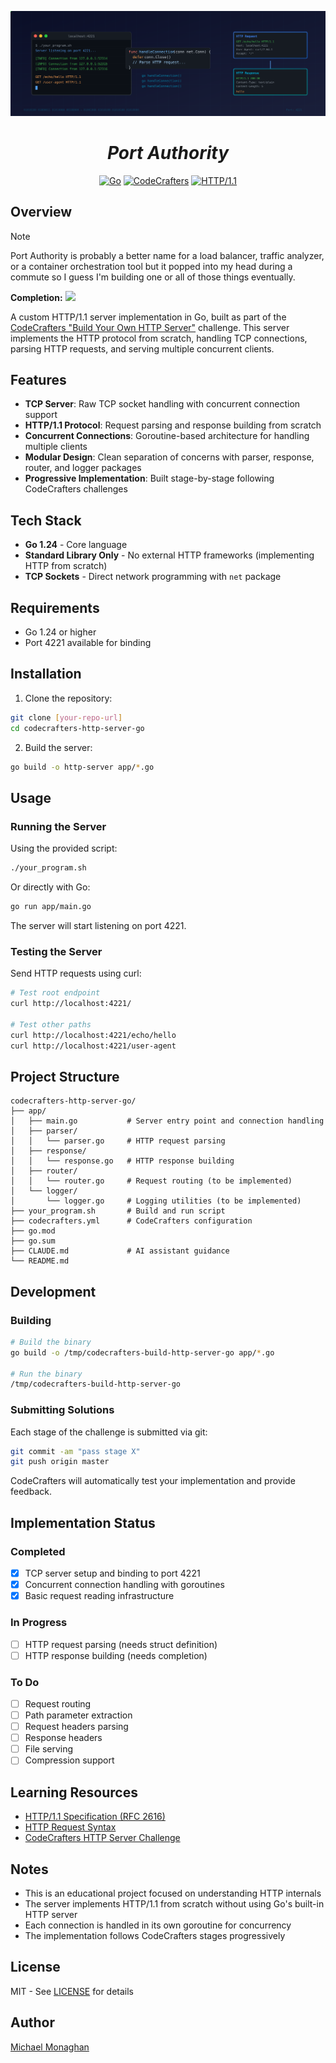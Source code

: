 <p align="center">
  <img src="./http-server-go-header.svg" alt="port-authority header" />
</p>
<h1 align="center"><i>Port Authority</i></h1>

<p align="center">
  <a href="https://golang.org"><img alt="Go" src="https://img.shields.io/badge/Go-1.24-00ADD8?style=for-the-badge&logo=go&logoColor=white" /></a>
  <a href="https://app.codecrafters.io"><img alt="CodeCrafters" src="https://img.shields.io/badge/CodeCrafters-Challenge-FF6B6B?style=for-the-badge" /></a>
  <a href="https://en.wikipedia.org/wiki/HTTP"><img alt="HTTP/1.1" src="https://img.shields.io/badge/HTTP%2F1.1-Protocol-4285F4?style=for-the-badge" /></a>
</p>

## Overview

> [!NOTE]
> Port Authority is probably a better name for a load balancer, traffic analyzer, or a container orchestration tool but it popped into my head during a commute so I guess I'm building one or all of those things eventually.

**Completion:** ![](https://geps.dev/progress/10)

A custom HTTP/1.1 server implementation in Go, built as part of the [CodeCrafters "Build Your Own HTTP Server"](https://app.codecrafters.io/courses/http-server/overview) challenge. This server implements the HTTP protocol from scratch, handling TCP connections, parsing HTTP requests, and serving multiple concurrent clients.

## Features

- **TCP Server**: Raw TCP socket handling with concurrent connection support
- **HTTP/1.1 Protocol**: Request parsing and response building from scratch
- **Concurrent Connections**: Goroutine-based architecture for handling multiple clients
- **Modular Design**: Clean separation of concerns with parser, response, router, and logger packages
- **Progressive Implementation**: Built stage-by-stage following CodeCrafters challenges

## Tech Stack

- **Go 1.24** - Core language
- **Standard Library Only** - No external HTTP frameworks (implementing HTTP from scratch)
- **TCP Sockets** - Direct network programming with `net` package

## Requirements

- Go 1.24 or higher
- Port 4221 available for binding

## Installation

1. Clone the repository:
```bash
git clone [your-repo-url]
cd codecrafters-http-server-go
```

2. Build the server:
```bash
go build -o http-server app/*.go
```

## Usage

### Running the Server

Using the provided script:
```bash
./your_program.sh
```

Or directly with Go:
```bash
go run app/main.go
```

The server will start listening on port 4221.

### Testing the Server

Send HTTP requests using curl:
```bash
# Test root endpoint
curl http://localhost:4221/

# Test other paths
curl http://localhost:4221/echo/hello
curl http://localhost:4221/user-agent
```

## Project Structure

```
codecrafters-http-server-go/
├── app/
│   ├── main.go           # Server entry point and connection handling
│   ├── parser/
│   │   └── parser.go     # HTTP request parsing
│   ├── response/
│   │   └── response.go   # HTTP response building
│   ├── router/
│   │   └── router.go     # Request routing (to be implemented)
│   └── logger/
│       └── logger.go     # Logging utilities (to be implemented)
├── your_program.sh       # Build and run script
├── codecrafters.yml      # CodeCrafters configuration
├── go.mod
├── go.sum
├── CLAUDE.md             # AI assistant guidance
└── README.md
```

## Development

### Building

```bash
# Build the binary
go build -o /tmp/codecrafters-build-http-server-go app/*.go

# Run the binary
/tmp/codecrafters-build-http-server-go
```

### Submitting Solutions

Each stage of the challenge is submitted via git:
```bash
git commit -am "pass stage X"
git push origin master
```

CodeCrafters will automatically test your implementation and provide feedback.

## Implementation Status

### Completed
- [x] TCP server setup and binding to port 4221
- [x] Concurrent connection handling with goroutines
- [x] Basic request reading infrastructure

### In Progress
- [ ] HTTP request parsing (needs struct definition)
- [ ] HTTP response building (needs completion)

### To Do
- [ ] Request routing
- [ ] Path parameter extraction
- [ ] Request headers parsing
- [ ] Response headers
- [ ] File serving
- [ ] Compression support

## Learning Resources

- [HTTP/1.1 Specification (RFC 2616)](https://www.w3.org/Protocols/rfc2616/rfc2616.html)
- [HTTP Request Syntax](https://www.w3.org/Protocols/rfc2616/rfc2616-sec5.html)
- [CodeCrafters HTTP Server Challenge](https://app.codecrafters.io/courses/http-server/overview)

## Notes

- This is an educational project focused on understanding HTTP internals
- The server implements HTTP/1.1 from scratch without using Go's built-in HTTP server
- Each connection is handled in its own goroutine for concurrency
- The implementation follows CodeCrafters stages progressively

## License

MIT - See [LICENSE](./LICENSE) for details

## Author

[Michael Monaghan](mailto:michael@monaghan.nyc)